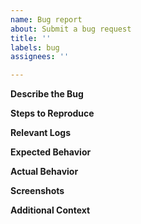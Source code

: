 ```yaml
---
name: Bug report
about: Submit a bug request
title: ''
labels: bug
assignees: ''

---
```


[//]: #  (Please do not include your AWS account or credentials as part of the bug request.)

**Describe the Bug**

[//]: #  (Please describe the behavior that you are seeing with as many details as possible including logs from AGC, CloudWatch snippets and CloudFormation errors if relevant.)


**Steps to Reproduce**

[//]: #  (Include a list of steps that can be used to reproduce the bug.)


**Relevant Logs**

[//]: #  (The logs that where obtained by running the commands here. Please run the command with "-v" so that we can see the verbose logs.)


**Expected Behavior**

[//]: #  (A clear and concise description of what you expected to happen.)


**Actual Behavior**

[//]: #  (A clear and concise description of what actually to happened.)


**Screenshots**

[//]: #  (If applicable, add screenshots to help explain your problem.)


**Additional Context**

[//]: #  (Add any other context about the problem here.)


